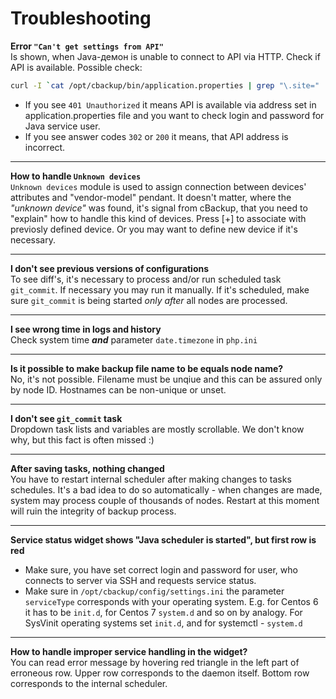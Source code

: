 # Troubleshooting

**Error `"Can't get settings from API"`**<br>
Is shown, when Java-демон is unable to connect to API via HTTP. Check if API is available. Possible check:
  ```bash
  curl -I `cat /opt/cbackup/bin/application.properties | grep "\.site=" | cut -d'=' -f 2`?r=v1%2Fcore%2Fget-tasks  
  ``` 
  * If you see `401 Unauthorized` it means API is available via address set in application.properties file and you want to check login and password for Java service user.
  * If you see answer codes `302` or `200` it means, that API address is incorrect.

---

**How to handle `Unknown devices`**<br>
`Unknown devices` module is used to assign connection between devices' attributes and "vendor-model" pendant. It doesn't matter, where the _"unknown device"_ was found, it's signal from cBackup, that you need to "explain" how to handle this kind of devices. Press [+] to associate with previosly defined device. Or you may want to define new device if it's necessary.

---

**I don't see previous versions of configurations**<br>
To see diff's, it's necessary to process and/or run scheduled task `git_commit`. If necessary you may run it manually. If it's scheduled, make sure `git_commit` is being started _only after_ all nodes are processed.

---

**I see wrong time in logs and history**<br>
Check system time ___and___ parameter `date.timezone` in `php.ini`

---

**Is it possible to make backup file name to be equals node name?**<br>
No, it's not possible. Filename must be unqiue and this can be assured only by node ID. Hostnames can be non-unique or unset.

---

**I don't see `git_commit` task**<br>
Dropdown task lists and variables are mostly scrollable. We don't know why, but this fact is often missed :)

---

**After saving tasks, nothing changed**<br>
You have to restart internal scheduler after making changes to tasks schedules. It's a bad idea to do so automatically - when changes are made, system may process couple of thousands of nodes. Restart at this moment will ruin the integrity of backup process.

---

**Service status widget shows "Java scheduler is started", but first row is red**<br>

* Make sure, you have set correct login and password for user, who connects to server via SSH and requests service status. 
* Make sure in `/opt/cbackup/config/settings.ini` the parameter `serviceType` corresponds with your operating system. E.g. for Centos 6 it has to be `init.d`, for Centos 7 `system.d` and so on by analogy. For SysVinit operating systems set `init.d`, and for systemctl - `system.d`

---

**How to handle improper service handling in the widget?**<br>
You can read error message by hovering red triangle in the left part of erroneous row. Upper row corresponds to the daemon itself. Bottom row corresponds to the internal scheduler.
